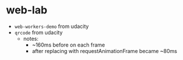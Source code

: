 # web-lab

- `web-workers-demo` from udacity
- `qrcode` from udacity
  - notes:
    - ~160ms before on each frame
    - after replacing with requestAnimationFrame became ~80ms

